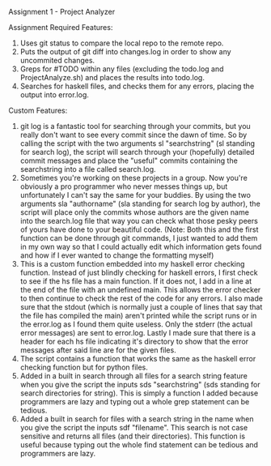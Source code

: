 Assignment 1 - Project Analyzer

Assignment Required Features:
1. Uses git status to compare the local repo to the remote repo.
2. Puts the output of git diff into changes.log in order to show any uncommited changes.
3. Greps for #TODO within any files (excluding the todo.log and ProjectAnalyze.sh) and places the results into todo.log.
4. Searches for haskell files, and checks them for any errors, placing the output into error.log.

Custom Features:
1. git log is a fantastic tool for searching through your commits, but you really don't want to see every commit since the dawn of time. So by calling the script with the two arguments
   sl "searchstring" (sl standing for search log), the script will search through your (hopefully) detailed commit messages and place the "useful" commits containing the searchstring
   into a file called search.log.
2. Sometimes you're working on these projects in a group. Now you're obviously a pro programmer who never messes things up, but unfortunately I can't say the same for your buddies.
   By using the two arguments sla "authorname" (sla standing for search log by author), the script will place only the commits whose authors are the given name into the search.log file
   that way you can check what those pesky peers of yours have done to your beautiful code. (Note: Both this and the first function can be done through git commands, I just wanted to add
   them in my own way so that I could actually edit which information gets found and how if I ever wanted to change the formatting myself)
3. This is a custom function embedded into my haskell error checking function. Instead of just blindly checking for haskell errors, I first check to see if the hs file has a main function. 
   If it does not, I add in a line at the end of the file with an undefined main. This allows the error checker to then continue to check the rest of the code for any errors. 
   I also made sure that the stdout (which is normally just a couple of lines that say that the file has compiled the main) aren't printed while the script runs or in the error.log as I 
   found them quite useless. Only the stderr (the actual error messages) are sent to error.log. Lastly I made sure that there is a header for each hs file indicating it's directory to show 
   that the error messages after said line are for the given files.
4. The script contains a function that works the same as the haskell error checking function but for python files.
5. Added in a built in search through all files for a search string feature when you give the script the inputs sds "searchstring" (sds standing for search directories for string). This is 
   simply a function I added because programmers are lazy and typing out a whole grep statement can be tedious.
6. Added a built in search for files with a search string in the name when you give the script the inputs sdf "filename". This search is not case sensitive and returns all files (and their
   directories). This function is useful because typing out the whole find statement can be tedious and programmers are lazy.
